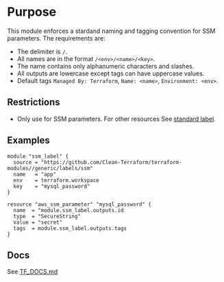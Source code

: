 # Purpose
This module enforces a stardand naming and tagging convention for SSM parameters. The requirements are:

* The delimiter is `/`.
* All names are in the format `/<env>/<name>/<key>`.
* The name contains only alphanumeric characters and slashes.
* All outputs are lowercase except tags can have uppercase values.
* Default tags `Managed By: Terraform`, `Name: <name>`, `Environment: <env>`.

## Restrictions

* Only use for SSM parameters. For other resources See [standard label](../standard/README.md).

## Examples

```hcl
module "ssm_label" {
  source = "https://github.com/Clean-Terraform/terraform-modules//generic/labels/ssm"
  name   = "app"
  env    = terraform.workspace
  key    = "mysql_password"
}

resource "aws_ssm_parameter" "mysql_password" {
  name  = "module.ssm_label.outputs.id
  type  = "SecureString"
  value = "secret"
  tags  = module.ssm_label.outputs.tags
}
```

## Docs
See [TF_DOCS.md](./TF_DOCS.md)

